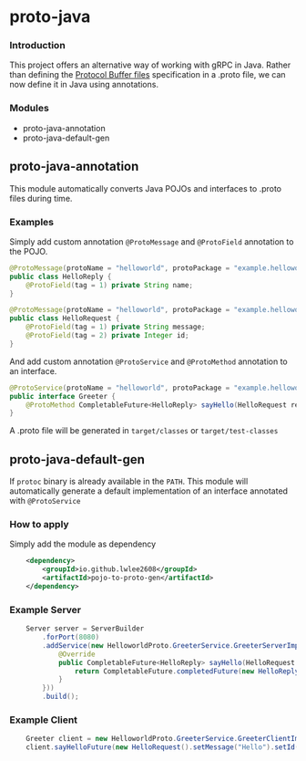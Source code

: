 # proto-java

### Introduction
This project offers an alternative way of working with gRPC in Java. Rather than defining the [Protocol Buffer files](https://protobuf.dev/overview/)
specification in a .proto file, we can now define it in Java using annotations.

### Modules
* proto-java-annotation
* proto-java-default-gen

## proto-java-annotation
This module automatically converts Java POJOs and interfaces to .proto files during time.

### Examples
Simply add custom annotation `@ProtoMessage` and `@ProtoField` annotation to the POJO.

```java
@ProtoMessage(protoName = "helloworld", protoPackage = "example.helloworld")
public class HelloReply {
    @ProtoField(tag = 1) private String name;
}
```

```java
@ProtoMessage(protoName = "helloworld", protoPackage = "example.helloworld")
public class HelloRequest {
    @ProtoField(tag = 1) private String message;
    @ProtoField(tag = 2) private Integer id;
}
```

And add custom annotation `@ProtoService` and `@ProtoMethod` annotation to an interface.
```java
@ProtoService(protoName = "helloworld", protoPackage = "example.helloworld")
public interface Greeter {
    @ProtoMethod CompletableFuture<HelloReply> sayHello(HelloRequest request);
}
```

A .proto file will be generated in  `target/classes` or `target/test-classes`

## proto-java-default-gen
If `protoc` binary is already available in the `PATH`. This module will automatically generate a default implementation of an interface annotated with `@ProtoService` 

### How to apply
Simply add the module as dependency
```xml
    <dependency>
        <groupId>io.github.lwlee2608</groupId>
        <artifactId>pojo-to-proto-gen</artifactId>
    </dependency>
```

### Example Server
```java
    Server server = ServerBuilder
        .forPort(8080)
        .addService(new HelloworldProto.GreeterService.GreeterServerImpl(new Greeter() {
            @Override
            public CompletableFuture<HelloReply> sayHello(HelloRequest request) {
                return CompletableFuture.completedFuture(new HelloReply().setName(request.getMessage() + " World"));
            }
        }))
        .build();
```

### Example Client
```java
    Greeter client = new HelloworldProto.GreeterService.GreeterClientImpl(channel, CallOptions.DEFAULT);
    client.sayHelloFuture(new HelloRequest().setMessage("Hello").setId(1));
```
